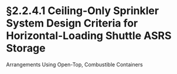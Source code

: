 # §2.2.4.1 Ceiling-Only Sprinkler System Design Criteria for Horizontal-Loading Shuttle ASRS Storage



Arrangements Using Open-Top, Combustible Containers